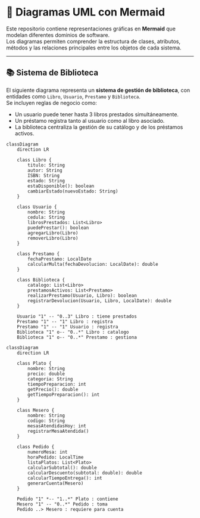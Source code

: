 # 📘 Diagramas UML con Mermaid

Este repositorio contiene representaciones gráficas en **Mermaid** que modelan diferentes dominios de software.  
Los diagramas permiten comprender la estructura de clases, atributos, métodos y las relaciones principales entre los objetos de cada sistema.

---

## 📚 Sistema de Biblioteca

El siguiente diagrama representa un **sistema de gestión de biblioteca**, con entidades como `Libro`, `Usuario`, `Prestamo` y `Biblioteca`.  
Se incluyen reglas de negocio como:  
- Un usuario puede tener hasta 3 libros prestados simultáneamente.  
- Un préstamo registra tanto al usuario como al libro asociado.  
- La biblioteca centraliza la gestión de su catálogo y de los préstamos activos.  

```mermaid
classDiagram
    direction LR
    
    class Libro {
        titulo: String
        autor: String
        ISBN: String
        estado: String
        estaDisponible(): boolean
        cambiarEstado(nuevoEstado: String)
    }
    
    class Usuario {
        nombre: String
        cedula: String
        librosPrestados: List<Libro>
        puedePrestar(): boolean
        agregarLibro(Libro)
        removerLibro(Libro)
    }
    
    class Prestamo {
        fechaPrestamo: LocalDate
        calcularMulta(fechaDevolucion: LocalDate): double
    }
    
    class Biblioteca {
        catalogo: List<Libro>
        prestamosActivos: List<Prestamo>
        realizarPrestamo(Usuario, Libro): boolean
        registrarDevolucion(Usuario, Libro, LocalDate): double
    }

    Usuario "1" -- "0..3" Libro : tiene prestados
    Prestamo "1" -- "1" Libro : registra
    Prestamo "1" -- "1" Usuario : registra
    Biblioteca "1" o-- "0..*" Libro : catalogo
    Biblioteca "1" o-- "0..*" Prestamo : gestiona
```

```mermaid
classDiagram
    direction LR
    
    class Plato {
        nombre: String
        precio: double
        categoria: String
        tiempoPreparacion: int
        getPrecio(): double
        getTiempoPreparacion(): int
    }
    
    class Mesero {
        nombre: String
        codigo: String
        mesasAtendidasHoy: int
        registrarMesaAtendida()
    }
    
    class Pedido {
        numeroMesa: int
        horaPedido: LocalTime
        listaPlatos: List<Plato>
        calcularSubtotal(): double
        calcularDescuento(subtotal: double): double
        calcularTiempoEntrega(): int
        generarCuenta(Mesero)
    }

    Pedido "1" *-- "1..*" Plato : contiene
    Mesero "1" -- "0..*" Pedido : toma
    Pedido ..> Mesero : requiere para cuenta

```
